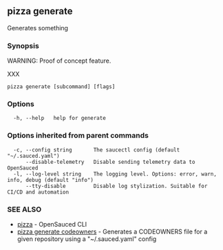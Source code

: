 ## pizza generate

Generates something

### Synopsis

WARNING: Proof of concept feature.

XXX

```
pizza generate [subcommand] [flags]
```

### Options

```
  -h, --help   help for generate
```

### Options inherited from parent commands

```
  -c, --config string       The saucectl config (default "~/.sauced.yaml")
      --disable-telemetry   Disable sending telemetry data to OpenSauced
  -l, --log-level string    The logging level. Options: error, warn, info, debug (default "info")
      --tty-disable         Disable log stylization. Suitable for CI/CD and automation
```

### SEE ALSO

* [pizza](pizza.md)	 - OpenSauced CLI
* [pizza generate codeowners](pizza_generate_codeowners.md)	 - Generates a CODEOWNERS file for a given repository using a "~/.sauced.yaml" config


